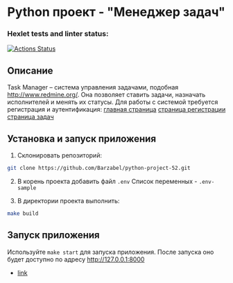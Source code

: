# Python проект - "Менеджер задач"
### Hexlet tests and linter status:
[![Actions Status](https://github.com/Barzabel/python-project-52/actions/workflows/hexlet-check.yml/badge.svg)](https://github.com/Barzabel/python-project-52/actions)

## Описание
Task Manager – система управления задачами, подобная http://www.redmine.org/. Она позволяет ставить задачи, назначать исполнителей и менять их статусы. Для работы с системой требуется регистрация и аутентификация:
[главная страница](https://cdn2.hexlet.io/store/derivatives/original/9451670938b805cdd8f53b0670aaa8ed.png)
[страница регистрации](https://cdn2.hexlet.io/store/derivatives/original/87467cf025839dd429235846d7082102.png)
[страница задач](https://cdn2.hexlet.io/store/derivatives/original/85dbb6329335628c979000bbe53fefae.png)

## Установка и запуск приложения 
1. Склонировать репозиторий:
 ```bash
 git clone https://github.com/Barzabel/python-project-52.git
 ```
2. В корень проекта добавить файл ```.env``` Список переменных - ```.env-sample```

3. В директории проекта выполнить:
 ```bash
 make build 
```
## Запуск приложения
Используйте ```make start``` для запуска приложения. После запуска оно будет доступно по адресу http://127.0.0.1:8000

* [link](https://task-manager-u0op.onrender.com)


